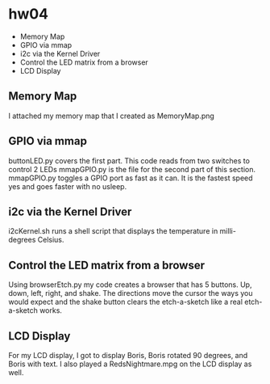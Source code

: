 # hw04
- Memory Map
- GPIO via mmap
- i2c via the Kernel Driver
- Control the LED matrix from a browser
- LCD Display

## Memory Map
I attached my memory map that I created as MemoryMap.png

## GPIO via mmap
buttonLED.py covers the first part. This code reads from two switches to control 2 LEDs
mmapGPIO.py is the file for the second part of this section. mmapGPIO.py toggles a GPIO port as fast as it can. It is the fastest speed yes and goes faster with no usleep.

## i2c via the Kernel Driver
i2cKernel.sh runs a shell script that displays the temperature in milli-degrees Celsius.

## Control the LED matrix from a browser
Using browserEtch.py my code creates a browser that has 5 buttons. Up, down, left, right, and shake. The directions move the cursor the ways you would expect and the shake button clears the etch-a-sketch like a real etch-a-sketch works.

## LCD Display
For my LCD display, I got to display Boris, Boris rotated 90 degrees, and Boris with text. I also played a RedsNightmare.mpg on the LCD display as well.
